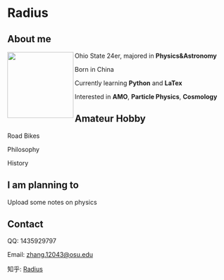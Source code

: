# Radius

## About me

<img src="https://encrypted-tbn0.gstatic.com/images?q=tbn:ANd9GcTx3JjwPUDGqG0qk4w8UL2PoQoGLHCI7TVOEA&usqp=CAU" width = "150" height = "150" div align=left /> Ohio State 24er, majored in **Physics&Astronomy**

Born in China

Currently learning **Python** and **LaTex**

Interested in **AMO**, **Particle Physics**, **Cosmology**

## Amateur Hobby

Road Bikes

Philosophy

History

## I am planning to

Upload some notes on physics

## Contact

QQ: 1435929797

Email: zhang.12043@osu.edu

知乎: [Radius](https://www.zhihu.com/people/senoker-41)
